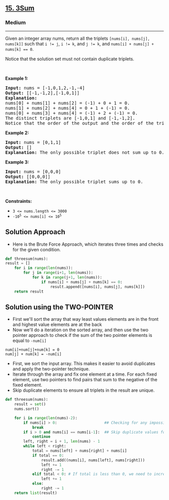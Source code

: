 <h2><a href="https://leetcode.com/problems/3sum">15. 3Sum</a></h2><h3>Medium</h3><hr><p>Given an integer array nums, return all the triplets <code>[nums[i], nums[j], nums[k]]</code> such that <code>i != j</code>, <code>i != k</code>, and <code>j != k</code>, and <code>nums[i] + nums[j] + nums[k] == 0</code>.</p>

<p>Notice that the solution set must not contain duplicate triplets.</p>

<p>&nbsp;</p>
<p><strong class="example">Example 1:</strong></p>

<pre>
<strong>Input:</strong> nums = [-1,0,1,2,-1,-4]
<strong>Output:</strong> [[-1,-1,2],[-1,0,1]]
<strong>Explanation:</strong> 
nums[0] + nums[1] + nums[2] = (-1) + 0 + 1 = 0.
nums[1] + nums[2] + nums[4] = 0 + 1 + (-1) = 0.
nums[0] + nums[3] + nums[4] = (-1) + 2 + (-1) = 0.
The distinct triplets are [-1,0,1] and [-1,-1,2].
Notice that the order of the output and the order of the triplets does not matter.
</pre>

<p><strong class="example">Example 2:</strong></p>

<pre>
<strong>Input:</strong> nums = [0,1,1]
<strong>Output:</strong> []
<strong>Explanation:</strong> The only possible triplet does not sum up to 0.
</pre>

<p><strong class="example">Example 3:</strong></p>

<pre>
<strong>Input:</strong> nums = [0,0,0]
<strong>Output:</strong> [[0,0,0]]
<strong>Explanation:</strong> The only possible triplet sums up to 0.
</pre>

<p>&nbsp;</p>
<p><strong>Constraints:</strong></p>

<ul>
	<li><code>3 &lt;= nums.length &lt;= 3000</code></li>
	<li><code>-10<sup>5</sup> &lt;= nums[i] &lt;= 10<sup>5</sup></code></li>
</ul>

## Solution Approach 
* Here is the Brute Force Approach, which iterates three times and checks for the given condition.
```python
def threesum(nums):
result = []
    for i in range(len(nums)):
        for j in range(i+1, len(nums)):
            for k in range(j+1, len(nums)):
                if nums[i] + nums[j] + nums[k] == 0:
                    result.append([nums[i], nums[j], nums[k]])
    return result
```

## Solution using the TWO-POINTER 
* First we'll sort the array that way least values elements are in the front and highest value elements are at the back 
* Now we'll do a iteration on the sorted array, and then use the two pointer approach to check if the sum of the two pointer elements is equal to `-num[i]`
```
num[i]+num[j]+num[k] = 0
num]j] + num[k] = -num[i]
``` 

* First, we sort the input array. This makes it easier to avoid duplicates and apply the two-pointer technique.
* Iterate through the array and fix one element at a time. For each fixed element, use two pointers to find pairs that sum to the negative of the fixed element.
* Skip duplicate elements to ensure all triplets in the result are unique.

```python
def threesum(nums):
    result = set()
    nums.sort()

    for i in range(len(nums)-2):
        if nums[i] > 0:                     ## Checking for any impossible sums
            break
        if i > 0 and nums[i] == nums[i-1]:  ## Skip duplicate values for i
            continue
        left, right = i + 1, len(nums) - 1
        while left < right:
            total = nums[left] + nums[right] + nums[i]
            if total == 0:
                result.add((nums[i], nums[left], nums[right]))
                left += 1
                right -= 1
            elif total < 0: # If total is less than 0, we need to increase the sum so left pointer needs to move for higher number
                left += 1
            else:
                right -= 1
    return list(result)
```
